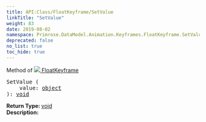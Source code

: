 ```yaml
---
title: API:Class/FloatKeyframe/SetValue
linkTitle: "SetValue"
weight: 83
date: 2019-08-02
namespace: Primrose.DataModel.Animation.Keyframes.FloatKeyframe.SetValue
deprecated: false
no_list: true
toc_hide: true
---
```

Method of <a href="/docs/api-reference/Class/FloatKeyframe"><img src="/icons/silk/film.png"/>&nbsp;FloatKeyframe</a>
<pre class="method-declaration">
SetValue (
    value: <a class="type" href="/docs/api-reference/System/object">object</a>
): <a class="type" href="/docs/api-reference/System/void">void</a></pre>
<b>Return Type: </b>
<a class="type" href="/docs/api-reference/System/void">void</a>
<br/>
<b>Description: </b>